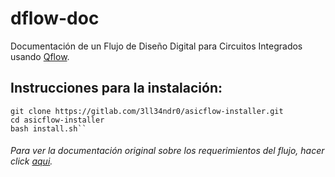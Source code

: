 # dflow-doc
Documentación de un Flujo de Diseño Digital para Circuitos Integrados usando [Qflow](http://opencircuitdesign.com/qflow/).



## Instrucciones para la instalación:
```
git clone https://gitlab.com/3ll34ndr0/asicflow-installer.git
cd asicflow-installer
bash install.sh``
```

###### Para ver la documentación original sobre los requerimientos del flujo, hacer click [aqui](http://opencircuitdesign.com/qflow/welcome.html#Components).


